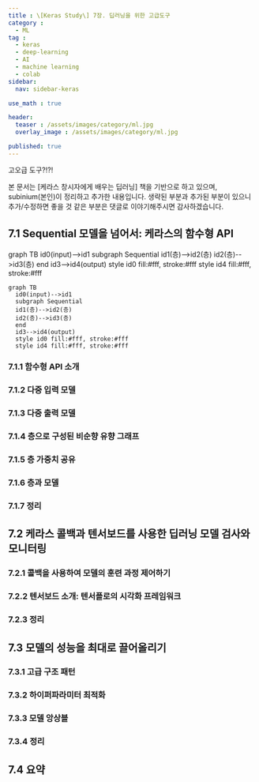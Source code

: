 ```yaml
---
title : \[Keras Study\] 7장. 딥러닝을 위한 고급도구
category :
  - ML
tag :
  - keras
  - deep-learning
  - AI
  - machine learning
  - colab
sidebar:
  nav: sidebar-keras

use_math : true

header:
  teaser : /assets/images/category/ml.jpg
  overlay_image : /assets/images/category/ml.jpg

published: true
---
```


고오급 도구?!?!

본 문서는 [케라스 창시자에게 배우는 딥러닝] 책을 기반으로 하고 있으며, subinium(본인)이 정리하고 추가한 내용입니다. 생략된 부분과 추가된 부분이 있으니 추가/수정하면 좋을 것 같은 부분은 댓글로 이야기해주시면 감사하겠습니다.

## 7.1 Sequential 모델을 넘어서: 케라스의 함수형 API

<div class = "mermaid">
graph TB
  id0(input)-->id1
  subgraph Sequential
  id1(층)-->id2(층)
  id2(층)-->id3(층)
  end
  id3-->id4(output)
  style id0 fill:#fff, stroke:#fff
  style id4 fill:#fff, stroke:#fff
</div>

```
graph TB
  id0(input)-->id1
  subgraph Sequential
  id1(층)-->id2(층)
  id2(층)-->id3(층)
  end
  id3-->id4(output)
  style id0 fill:#fff, stroke:#fff
  style id4 fill:#fff, stroke:#fff
```


### 7.1.1 함수형 API 소개

### 7.1.2 다중 입력 모델

### 7.1.3 다중 출력 모델

### 7.1.4 층으로 구성된 비순향 유향 그래프

### 7.1.5 층 가중치 공유

### 7.1.6 층과 모델

### 7.1.7 정리

## 7.2 케라스 콜백과 텐서보드를 사용한 딥러닝 모델 검사와 모니터링

### 7.2.1 콜백을 사용하여 모델의 훈련 과정 제어하기

### 7.2.2 텐서보드 소개: 텐서플로의 시각화 프레임워크

### 7.2.3 정리

## 7.3 모델의 성능을 최대로 끌어올리기

### 7.3.1 고급 구조 패턴

### 7.3.2 하이퍼파라미터 최적화

### 7.3.3 모델 앙상블

### 7.3.4 정리

## 7.4 요약
